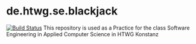 # de.htwg.se.blackjack
[![Build Status](https://travis-ci.org/Bersuch/de.htwg.se.blackjack.svg?branch=master)](https://travis-ci.org/Bersuch/de.htwg.se.blackjack)
This repository is used as a Practice for the class Software Engineering in Applied Computer Science in HTWG Konstanz

